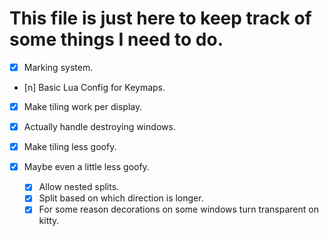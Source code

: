 # This file is just here to keep track of some things I need to do.
- [x] Marking system.
- [n] Basic Lua Config for Keymaps.
- [x] Make tiling work per display.
- [x] Actually handle destroying windows.

- [x] Make tiling less goofy.
- [x] Maybe even a little less goofy.
  - [x] Allow nested splits.
  - [x] Split based on which direction is longer.
  - [x] For some reason decorations on some windows turn transparent on kitty.
